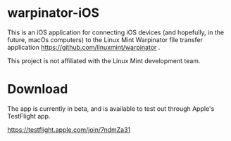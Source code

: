 # warpinator-iOS

This is an iOS application for connecting iOS devices (and hopefully, in the future, macOs computers)
to the Linux Mint Warpinator file transfer application https://github.com/linuxmint/warpinator . 

This project is not affiliated with the Linux Mint development team.


# Download
The app is currently in beta, and is available to test out through Apple's TestFlight app.

https://testflight.apple.com/join/7ndmZa31


